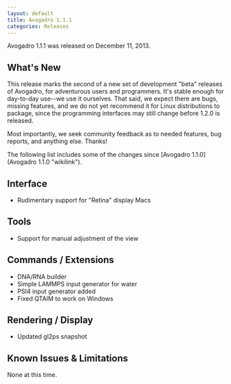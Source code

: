 ```yaml
---
layout: default
title: Avogadro 1.1.1
categories: Releases
---
```




Avogadro 1.1.1 was released on December 11, 2013.

What's New
----------

This release marks the second of a new set of development "beta" releases of Avogadro, for adventurous users and programmers. It's stable enough for day-to-day use--we use it ourselves. That said, we expect there are bugs, missing features, and we do not yet recommend it for Linux distributions to package, since the programming interfaces may still change before 1.2.0 is released.

Most importantly, we seek community feedback as to needed features, bug reports, and anything else. Thanks!

The following list includes some of the changes since [Avogadro 1.1.0](Avogadro 1.1.0 "wikilink").

Interface
---------

-   Rudimentary support for "Retina" display Macs

Tools
-----

-   Support for manual adjustment of the view

Commands / Extensions
---------------------

-   DNA/RNA builder
-   Simple LAMMPS input generator for water
-   PSI4 input generator added
-   Fixed QTAIM to work on Windows

Rendering / Display
-------------------

-   Updated gl2ps snapshot

Known Issues & Limitations
--------------------------

None at this time.
